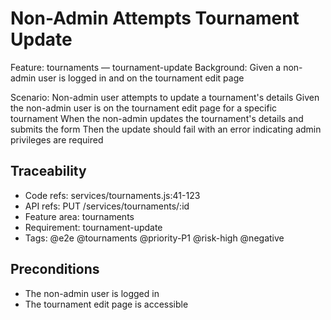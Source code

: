 # Non-Admin Attempts Tournament Update
Feature: tournaments — tournament-update
  Background:
    Given a non-admin user is logged in and on the tournament edit page

  Scenario: Non-admin user attempts to update a tournament's details
    Given the non-admin user is on the tournament edit page for a specific tournament
    When the non-admin updates the tournament's details and submits the form
    Then the update should fail with an error indicating admin privileges are required

## Traceability
- Code refs: services/tournaments.js:41-123
- API refs: PUT /services/tournaments/:id
- Feature area: tournaments
- Requirement: tournament-update
- Tags: @e2e @tournaments @priority-P1 @risk-high @negative

## Preconditions
- The non-admin user is logged in
- The tournament edit page is accessible
